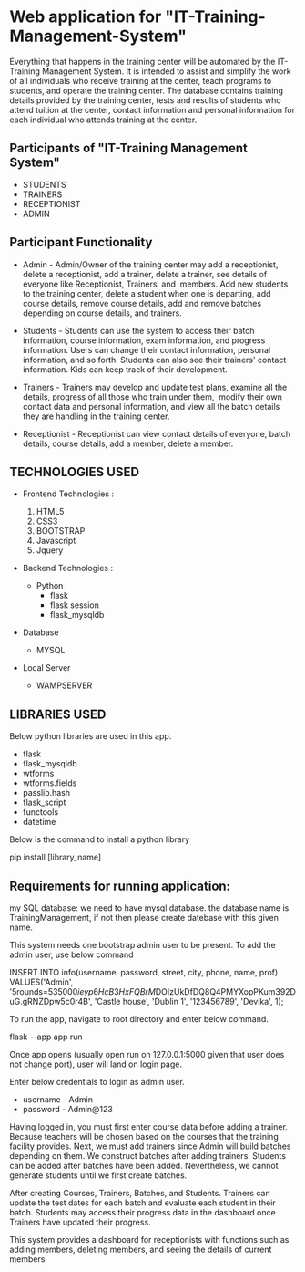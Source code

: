 # Web application for "IT-Training-Management-System"

Everything that happens in the training center will be automated by the IT-Training Management System. It is intended to assist and simplify the work of all individuals who receive training at the center, teach programs to students, and operate the training center. The database contains training details provided by the training center, tests and results of students who attend tuition at the center, contact information and personal information for each individual who attends training at the center.

## Participants of "IT-Training Management System"
* STUDENTS
* TRAINERS
* RECEPTIONIST
* ADMIN

## Participant Functionality
 * Admin - Admin/Owner of the training center may add a receptionist, delete a receptionist, add a trainer, delete a trainer, see details of everyone like Receptionist, Trainers, and  members. Add new students to the training center, delete a student when one is departing, add course details, remove course details, add and remove batches depending on course details, and trainers.

 * Students - Students can use the system to access their batch information, course information, exam information, and progress information. Users can change their contact information, personal information, and so forth. Students can also see their trainers' contact information. Kids can keep track of their development.

 * Trainers - Trainers may develop and update test plans, examine all the details, progress of all those who train under them,  modify their own contact data and personal information, and view all the batch details they are handling in the training center.

 * Receptionist - Receptionist can view contact details of everyone, batch details, course details, add a member, delete a member.

 ## TECHNOLOGIES USED

* Frontend Technologies :
    1. HTML5
    2. CSS3
    3. BOOTSTRAP
    4. Javascript
    5. Jquery

* Backend Technologies :
   - Python
		- flask
		- flask session
        - flask_mysqldb 
* Database 
   - MYSQL

* Local Server
   - WAMPSERVER


## LIBRARIES USED 
Below python libraries are used in this app. 

- flask 
- flask_mysqldb 
- wtforms 
- wtforms.fields
- passlib.hash 
- flask_script
- functools 
- datetime 

Below is the command to install a python library 

pip install [library_name]

## Requirements for running application:

my SQL database: we need to have mysql database. the database name is TrainingManagement, if not then please create datebase with this given name.

This system needs one bootstrap admin user to be present. To add the admin user, use below command

INSERT INTO info(username, password, street, city, phone, name, prof)
 VALUES('Admin', '$5$rounds=535000$ieyp6HcB3HxFQBrM$DOIzUkDfDQ8Q4PMYXopPKum392DuG.gRNZDpw5c0r4B', 
 	'Castle house', 'Dublin 1', '123456789', 'Devika', 1);

To run the app, navigate to root directory and enter below command. 

flask --app app run 

Once app opens (usually open run on 127.0.0.1:5000 given that user does not change port), user will land on login page. 

Enter below credentials to login as admin user. 

- username - Admin
- password - Admin@123

Having logged in, you must first enter course data before adding a trainer. Because teachers will be chosen based on the courses that the training facility provides. Next, we must add trainers since Admin will build batches depending on them. We construct batches after adding trainers. Students can be added after batches have been added. Nevertheless, we cannot generate students until we first create batches.

After creating Courses, Trainers, Batches, and Students. Trainers can update the test dates for each batch and evaluate each student in their batch. Students may access their progress data in the dashboard once Trainers have updated their progress.

This system provides a dashboard for receptionists with functions such as adding members, deleting members, and seeing the details of current members.








